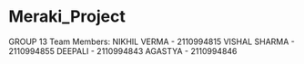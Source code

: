 # Meraki_Project
GROUP 13
Team Members: NIKHIL VERMA - 2110994815
              VISHAL SHARMA - 2110994855
              DEEPALI - 2110994843
              AGASTYA - 2110994846
